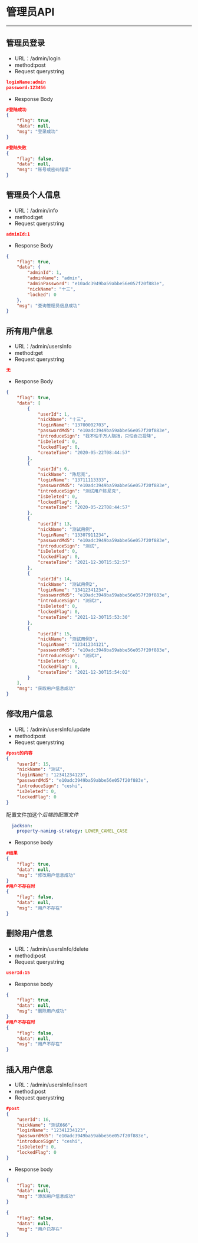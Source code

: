 # 管理员API

---

## 管理员登录

- URL：/admin/login
- method:post
- Request querystring

```json
loginName:admin
password:123456
```

* Response Body

```json
#登陆成功
{
    "flag": true,
    "data": null,
    "msg": "登录成功"
}

#登陆失败
{
    "flag": false,
    "data": null,
    "msg": "账号或密码错误"
}
```



## 管理员个人信息

- URL：/admin/info
- method:get
- Request querystring

```json
adminId:1
```

* Response Body

```json
{
    "flag": true,
    "data": {
        "adminId": 1,
        "adminName": "admin",
        "adminPassword": "e10adc3949ba59abbe56e057f20f883e",
        "nickName": "十三",
        "locked": 0
    },
    "msg": "查询管理员信息成功"
}
```



## 所有用户信息

- URL：/admin/usersInfo
- method:get
- Request querystring

```json
无
```

* Response Body

```json
{
    "flag": true,
    "data": [
        {
            "userId": 1,
            "nickName": "十三",
            "loginName": "13700002703",
            "passwordMd5": "e10adc3949ba59abbe56e057f20f883e",
            "introduceSign": "我不怕千万人阻挡，只怕自己投降",
            "isDeleted": 0,
            "lockedFlag": 0,
            "createTime": "2020-05-22T08:44:57"
        },
        {
            "userId": 6,
            "nickName": "陈尼克",
            "loginName": "13711113333",
            "passwordMd5": "e10adc3949ba59abbe56e057f20f883e",
            "introduceSign": "测试用户陈尼克",
            "isDeleted": 0,
            "lockedFlag": 0,
            "createTime": "2020-05-22T08:44:57"
        },
        {
            "userId": 13,
            "nickName": "测试用例",
            "loginName": "13307911234",
            "passwordMd5": "e10adc3949ba59abbe56e057f20f883e",
            "introduceSign": "测试",
            "isDeleted": 0,
            "lockedFlag": 0,
            "createTime": "2021-12-30T15:52:57"
        },
        {
            "userId": 14,
            "nickName": "测试用例2",
            "loginName": "13412341234",
            "passwordMd5": "e10adc3949ba59abbe56e057f20f883e",
            "introduceSign": "测试2",
            "isDeleted": 0,
            "lockedFlag": 0,
            "createTime": "2021-12-30T15:53:30"
        },
        {
            "userId": 15,
            "nickName": "测试用例3",
            "loginName": "12341234121",
            "passwordMd5": "e10adc3949ba59abbe56e057f20f883e",
            "introduceSign": "测试3",
            "isDeleted": 0,
            "lockedFlag": 0,
            "createTime": "2021-12-30T15:54:02"
        }
    ],
    "msg": "获取用户信息成功"
}
```



## 修改用户信息

- URL：/admin/usersInfo/update
- method:post
- Request querystring

```json
#post的内容
{
    "userId": 15,
    "nickName": "测试",
    "loginName": "12341234123",
    "passwordMd5": "e10adc3949ba59abbe56e057f20f883e",
    "introduceSign": "ceshi",
    "isDeleted": 0,
    "lockedFlag": 0
}
```

配置文件加这个*后端的配置文件*

```yaml
  jackson:
    property-naming-strategy: LOWER_CAMEL_CASE
```

* Response body

```json
#结果
{
    "flag": true,
    "data": null,
    "msg": "修改用户信息成功"
}
#用户不存在时
{
    "flag": false,
    "data": null,
    "msg": "用户不存在"
}
```



## 删除用户信息

- URL：/admin/usersInfo/delete
- method:post
- Request querystring

```json
userId:15
```

* Response body

```json
{
    "flag": true,
    "data": null,
    "msg": "删除用户成功"
}
#用户不存在时
{
    "flag": false,
    "data": null,
    "msg": "用户不存在"
}
```



## 插入用户信息

- URL：/admin/usersInfo/insert
- method:post
- Request querystring

```json
#post
{
    "userId": 16,
    "nickName": "测试666",
    "loginName": "12341234123",
    "passwordMd5": "e10adc3949ba59abbe56e057f20f883e",
    "introduceSign": "ceshi",
    "isDeleted": 0,
    "lockedFlag": 0
}
```

* Response body

```json
{
    "flag": true,
    "data": null,
    "msg": "添加用户信息成功"
}

{
    "flag": false,
    "data": null,
    "msg": "用户已存在"
}
```
